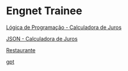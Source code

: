 # Engnet Trainee
[Lógica de Programação - Calculadora de Juros](https://luisrguerra.github.io/engnet-trainee/logica_de_programacao/)

[JSON - Calculadora de Juros](https://luisrguerra.github.io/engnet-trainee/json/)

[Restaurante](https://luisrguerra.github.io/engnet-trainee/restaurante/restaurante.html)

[gpt](https://luisrguerra.github.io/engnet-trainee/gpt/)
